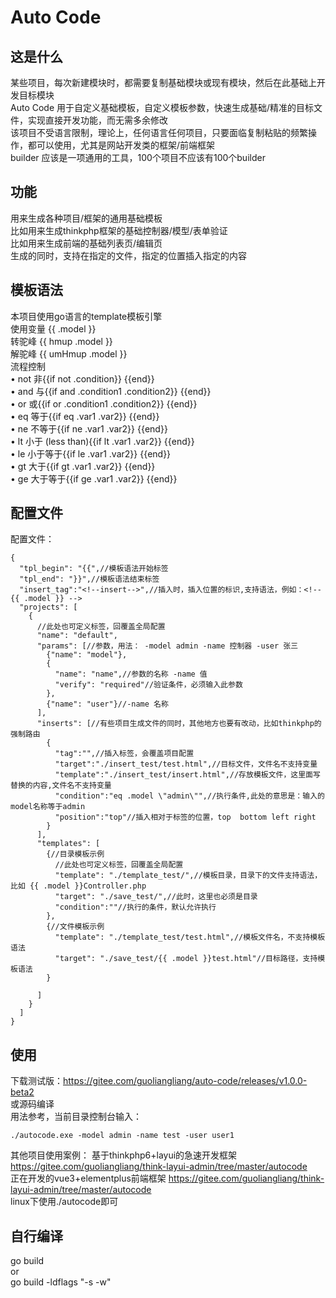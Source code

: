 # Auto Code
## 这是什么 
某些项目，每次新建模块时，都需要复制基础模块或现有模块，然后在此基础上开发目标模块  
Auto Code 用于自定义基础模板，自定义模板参数，快速生成基础/精准的目标文件，实现直接开发功能，而无需多余修改  
该项目不受语言限制，理论上，任何语言任何项目，只要面临复制粘贴的频繁操作，都可以使用，尤其是网站开发类的框架/前端框架  
builder 应该是一项通用的工具，100个项目不应该有100个builder  
## 功能
用来生成各种项目/框架的通用基础模板  
比如用来生成thinkphp框架的基础控制器/模型/表单验证  
比如用来生成前端的基础列表页/编辑页  
生成的同时，支持在指定的文件，指定的位置插入指定的内容  
## 模板语法
本项目使用go语言的template模板引擎  
使用变量 {{ .model }}  
转驼峰 {{ hmup .model }}  
解驼峰 {{ umHmup .model }}  
流程控制  
•   not 非{{if not .condition}} {{end}}  
•   and 与{{if and .condition1 .condition2}} {{end}}  
•   or 或{{if or .condition1 .condition2}} {{end}}  
•   eq 等于{{if eq .var1 .var2}} {{end}}  
•   ne 不等于{{if ne .var1 .var2}} {{end}}  
•   lt 小于 (less than){{if lt .var1 .var2}} {{end}}  
•   le 小于等于{{if le .var1 .var2}} {{end}}  
•   gt 大于{{if gt .var1 .var2}} {{end}}  
•   ge 大于等于{{if ge .var1 .var2}} {{end}}  

## 配置文件
配置文件：

```
{
  "tpl_begin": "{{",//模板语法开始标签
  "tpl_end": "}}",//模板语法结束标签
  "insert_tag":"<!--insert-->",//插入时，插入位置的标识,支持语法，例如：<!-- {{ .model }} -->
  "projects": [
    {
      //此处也可定义标签，回覆盖全局配置
      "name": "default",
      "params": [//参数，用法： -model admin -name 控制器 -user 张三
        {"name": "model"},
        {
          "name": "name",//参数的名称 -name 值
          "verify": "required"//验证条件，必须输入此参数
        },
        {"name": "user"}//-name 名称
      ],
      "inserts": [//有些项目生成文件的同时，其他地方也要有改动，比如thinkphp的强制路由
        {
          "tag":"",//插入标签，会覆盖项目配置
          "target":"./insert_test/test.html",//目标文件，文件名不支持变量
          "template":"./insert_test/insert.html",//存放模板文件，这里面写替换的内容,文件名不支持变量
          "condition":"eq .model \"admin\"",//执行条件,此处的意思是：输入的model名称等于admin
          "position":"top"//插入相对于标签的位置，top  bottom left right
        }
      ],
      "templates": [
        {//目录模板示例
          //此处也可定义标签，回覆盖全局配置
          "template": "./template_test/",//模板目录，目录下的文件支持语法，比如 {{ .model }}Controller.php
          "target": "./save_test/",//此时，这里也必须是目录
          "condition":""//执行的条件，默认允许执行
        },
        {//文件模板示例
          "template": "./template_test/test.html",//模板文件名，不支持模板语法
          "target": "./save_test/{{ .model }}test.html"//目标路径，支持模板语法
        }

      ]
    }
  ]
}
```
## 使用
下载测试版：https://gitee.com/guoliangliang/auto-code/releases/v1.0.0-beta2  
或源码编译  
用法参考，当前目录控制台输入：
```
./autocode.exe -model admin -name test -user user1
```
其他项目使用案例：
基于thinkphp6+layui的急速开发框架 https://gitee.com/guoliangliang/think-layui-admin/tree/master/autocode  
正在开发的vue3+elementplus前端框架 https://gitee.com/guoliangliang/think-layui-admin/tree/master/autocode  
linux下使用./autocode即可  
## 自行编译  
go build  
or  
go build -ldflags "-s -w"  